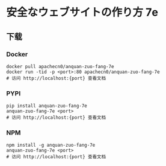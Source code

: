 # 安全なウェブサイトの作り方 7e

## 下载

### Docker

```
docker pull apachecn0/anquan-zuo-fang-7e
docker run -tid -p <port>:80 apachecn0/anquan-zuo-fang-7e
# 访问 http://localhost:{port} 查看文档
```

### PYPI

```
pip install anquan-zuo-fang-7e
anquan-zuo-fang-7e <port>
# 访问 http://localhost:{port} 查看文档
```

### NPM

```
npm install -g anquan-zuo-fang-7e
anquan-zuo-fang-7e <port>
# 访问 http://localhost:{port} 查看文档
```